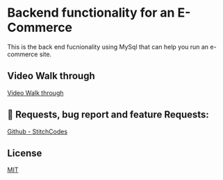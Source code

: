 
# Backend functionality for an E-Commerce
This is the back end fucnionality using MySql that can help you run an e-commerce site.
## Video Walk through

[Video Walk through](https://drive.google.com/file/d/1XNndDyNsVOQspan_1p0j-0OhEuGbBVqL/view)


## 🔗 Requests, bug report and feature Requests:
[Github - StitchCodes](https://github.com/StitchCodes/SoNet-API)
## License

[MIT](https://choosealicense.com/licenses/mit/)

